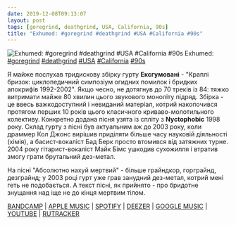 ```yaml
---
date: 2019-12-08T09:13:07
layout: post
tags: [goregrind, deathgrind, USA, California, 90s]
title: "Exhumed: #goregrind #deathgrind #USA #California #90s"
---
```

![Exhumed: #goregrind #deathgrind #USA #California #90s](https://f4.bcbits.com/img/a3266205496_5.jpg)
Exhumed: [#goregrind](/tags/#goregrind) [#deathgrind](/tags/#deathgrind) [#USA](/tags/#USA) [#California](/tags/#California) [#90s](/tags/#90s)

Я майже послухав тридискову збірку гурту **Ексгумовані** - &quot;Краплі бризок: циклопедичний симпозіум огидних помилок і бридких апокрифів 1992-2002&quot;. Якщо чесно, не дотягнув до 70 треків із 84: тяжко витримати майже 80 хвилин цього звукового моноліту підряд. Збірка - це ввесь важкодоступний і невиданий матеріал, котрий накопочився протягом перших 10 років цього класичного криваво-молотильного колективу. Конкретно додана пісня узята із спліту з **Nyctophobic** 1998 року. Склад гурту з пісні був актуальним аж до 2003 року, коли драммер Кол Джонс вирішив приділяти більше часу науковій діяльності (хімія), а басист-вокаліст Бад Берк просто втомився від затяжних турне. 2004 року гітарист-вокаліст Майк Бімс ушкодив сухожилля і втратив змогу грати брутальний дез-метал.

На пісні &quot;Абсолютно нахуй мертвий&quot; - більше грайндкор, горграйнд, дезграйнд; у 2003 році гурт уже грав занудний дез-метал, котрий мені геть не подобається. А текст пісні, як прийнято - про бридотне знущання над іще не до кінця мертвим тілом.

[BANDCAMP](https://exhumed.bandcamp.com/album/platters-of-splatter) | [APPLE MUSIC](https://music.apple.com/bn/album/platters-of-splatter/204418935) | [SPOTIFY](https://open.spotify.com/album/0iPyHX7Xxe2sdTQmk3r5GJ) | [DEEZER](https://www.deezer.com/album/1004029?utm_source=deezer&amp;utm_content=album-1004029&amp;utm_term=1601611822_1575789094&amp;utm_medium=web) | [GOOGLE MUSIC](https://play.google.com/music/m/B56cmhdkgfbdg2s2xkrzy5rgjcy?t=Platters_of_Splatter_A_Cyclopedic_Symposium_of_Execrable_Errata_and_Abhorrent_Apocrypha_1992-2002_-_) | [YOUTUBE](https://www.youtube.com/playlist?list=OLAK5uy_l9gDYqmG5raNezUUyJZm6AZZLnOZLGkeQ) | [RUTRACKER](https://rutracker.org/forum/viewtopic.php?t=3607322)